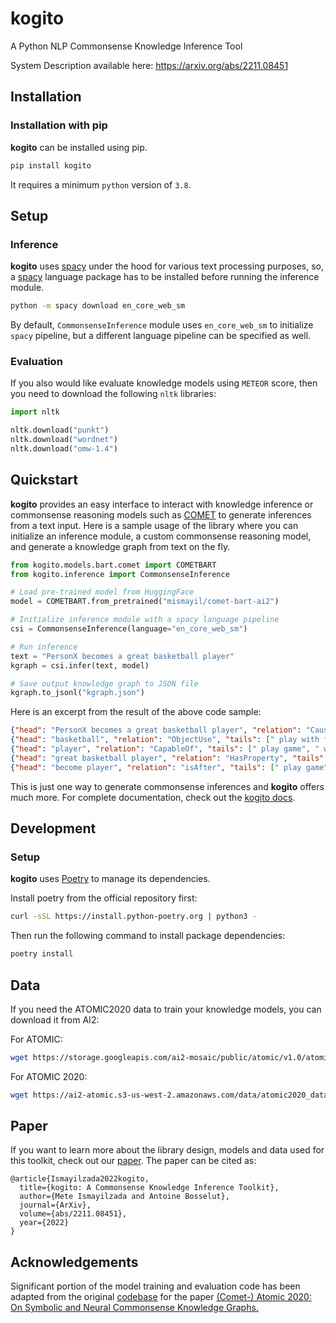 # kogito
A Python NLP Commonsense Knowledge Inference Tool

System Description available here: https://arxiv.org/abs/2211.08451

## Installation

### Installation with pip
**kogito** can be installed using pip.

```sh
pip install kogito
```

It requires a minimum ``python`` version of ``3.8``.

## Setup

### Inference
**kogito** uses [spacy](https://spacy.io) under the hood for various text processing purposes, so, a [spacy](https://spacy.io) language package has to be installed before running the inference module.

```sh
python -m spacy download en_core_web_sm
``` 
By default, ``CommonsenseInference`` module uses ``en_core_web_sm`` to initialize ``spacy`` pipeline, but a different language pipeline can be specified as well.

### Evaluation
If you also would like evaluate knowledge models using `METEOR` score, then you need to download the following ``nltk`` libraries:
```python
import nltk

nltk.download("punkt")
nltk.download("wordnet")
nltk.download("omw-1.4")
```

## Quickstart
**kogito** provides an easy interface to interact with knowledge inference or commonsense reasoning models such as [COMET](https://arxiv.org/abs/2010.05953) to generate inferences from a text input.
Here is a sample usage of the library where you can initialize an inference module, a custom commonsense reasoning model, and generate a knowledge graph from text on the fly.

```python
from kogito.models.bart.comet import COMETBART
from kogito.inference import CommonsenseInference

# Load pre-trained model from HuggingFace
model = COMETBART.from_pretrained("mismayil/comet-bart-ai2")

# Initialize inference module with a spacy language pipeline
csi = CommonsenseInference(language="en_core_web_sm")

# Run inference
text = "PersonX becomes a great basketball player"
kgraph = csi.infer(text, model)

# Save output knowledge graph to JSON file
kgraph.to_jsonl("kgraph.json")
```

Here is an excerpt from the result of the above code sample:

```json
{"head": "PersonX becomes a great basketball player", "relation": "Causes", "tails": [" PersonX practices every day.", " PersonX plays basketball every day", " PersonX practices every day"]}
{"head": "basketball", "relation": "ObjectUse", "tails": [" play with friends", " play basketball with", " play basketball"]}
{"head": "player", "relation": "CapableOf", "tails": [" play game", " win game", " play football"]}
{"head": "great basketball player", "relation": "HasProperty", "tails": [" good at basketball", " good at sports", " very good"]}
{"head": "become player", "relation": "isAfter", "tails": [" play game", " become coach", " play with"]}
```
This is just one way to generate commonsense inferences and **kogito** offers much more. For complete documentation, check out the [kogito docs](https://kogito.readthedocs.io).

## Development

### Setup
**kogito** uses [Poetry](https://python-poetry.org/) to manage its dependencies. 

Install poetry from the official repository first:
```sh
curl -sSL https://install.python-poetry.org | python3 -
```

Then run the following command to install package dependencies:
```sh
poetry install
```

## Data
If you need the ATOMIC2020 data to train your knowledge models, you can download it from AI2:

For ATOMIC:
```sh
wget https://storage.googleapis.com/ai2-mosaic/public/atomic/v1.0/atomic_data.tgz
```

For ATOMIC 2020:
```sh
wget https://ai2-atomic.s3-us-west-2.amazonaws.com/data/atomic2020_data-feb2021.zip
```

## Paper
If you want to learn more about the library design, models and data used for this toolkit, check out our [paper](https://arxiv.org/abs/2211.08451). The paper can be cited as:

```
@article{Ismayilzada2022kogito,
  title={kogito: A Commonsense Knowledge Inference Toolkit},
  author={Mete Ismayilzada and Antoine Bosselut},
  journal={ArXiv},
  volume={abs/2211.08451},
  year={2022}
}
```

## Acknowledgements
Significant portion of the model training and evaluation code has been adapted from the original [codebase](https://github.com/allenai/comet-atomic-2020) for the paper [(Comet-) Atomic 2020: On Symbolic and Neural Commonsense Knowledge Graphs.](https://www.semanticscholar.org/paper/COMET-ATOMIC-2020%3A-On-Symbolic-and-Neural-Knowledge-Hwang-Bhagavatula/e39503e01ebb108c6773948a24ca798cd444eb62)
